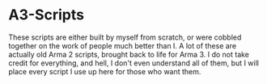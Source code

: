 ﻿# A3-Scripts

These scripts are either built by myself from scratch, or were cobbled together on the work of people much better than I.
A lot of these are actually old Arma 2 scripts, brought back to life for Arma 3. I do not take credit for everything, and hell, 
I don't even understand all of them, but I will place every script I use up here for those who want them.
